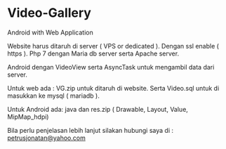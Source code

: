 # Video-Gallery
Android with Web Application

Website harus ditaruh di server ( VPS or dedicated ).
Dengan ssl enable ( https ).
Php 7 dengan Maria db server serta Apache server.

Android dengan VideoView serta AsyncTask untuk mengambil data dari server.

Untuk web ada : VG.zip untuk ditaruh di website.
Serta Video.sql untuk di masukkan ke mysql ( mariadb ).

Untuk  Android ada: java dan res.zip ( Drawable, Layout, Value, MipMap_hdpi)

Bila perlu penjelasan lebih lanjut silakan hubungi saya di : 
petrusjonatan@yahoo.com
